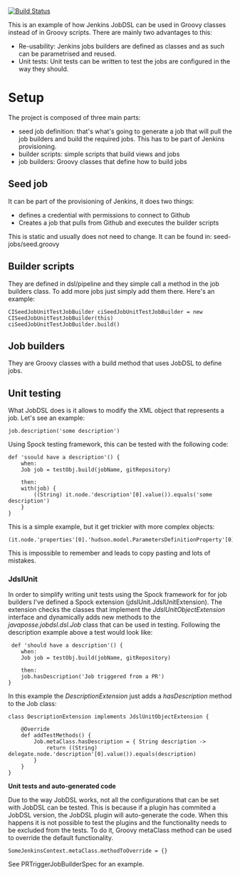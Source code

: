 [![Build Status](https://travis-ci.org/rvelaz/jdslUnit.svg?branch=master)](https://travis-ci.org/rvelaz/jdslUnit)

This is an example of how Jenkins JobDSL can be used in Groovy classes instead of in Groovy scripts. 
There are mainly two advantages to this:

* Re-usability: Jenkins jobs builders are defined as classes and as such can be parametrised and reused.
* Unit tests: Unit tests can be written to test the jobs are configured in the way they should.

# Setup

The project is composed of three main parts:

* seed job definition: that's what's going to generate a job that will pull the job builders and build the required jobs. This has to be part of Jenkins provisioning.
* builder scripts: simple scripts that build views and jobs
* job builders: Groovy classes that define how to build jobs

## Seed job

It can be part of the provisioning of Jenkins, it does two things:
* defines a credential with permissions to connect to Github 
* Creates a job that pulls from Github and executes the builder scripts

This is static and usually does not need to change.
It can be found in: seed-jobs/seed.groovy


## Builder scripts
They are defined in dsl/pipeline and they simple call a method in the job builders class. To add more
jobs just simply add them there. Here's an example:

```
CISeedJobUnitTestJobBuilder ciSeedJobUnitTestJobBuilder = new CISeedJobUnitTestJobBuilder(this)
ciSeedJobUnitTestJobBuilder.build()
```

## Job builders
They are Groovy classes with a build method that uses JobDSL to define jobs.


## Unit testing

What JobDSL does is it allows to modify the XML object that represents a job. Let's see an example:

```
job.description('some description')
```

Using Spock testing framework, this can be tested with the following code:

```
def 'ssould have a description'() {
    when:
    Job job = testObj.build(jobName, gitRepository)

    then:
    with(job) {
        ((String) it.node.'description'[0].value()).equals('some description')
    }
}
```

This is a simple example, but it get trickier with more complex objects:

```
(it.node.'properties'[0].'hudson.model.ParametersDefinitionProperty'[0].'parameterDefinitions'.'hudson.model.StringParameterDefinition')

```

This is impossible to remember and leads to copy pasting and lots of mistakes. 

### JdslUnit
In order to simplify writing unit tests using the Spock framework for for job builders I've defined a Spock extension 
(jdslUnit.JdslUnitExtension). The extension checks the classes that implement the *JdslUnitObjectExtension* interface
and dynamically adds new methods to the *javaposse.jobdsl.dsl.Job* class that can be used in testing. Following the
description example above a test would look like:

```
 def 'should have a description'() {
    when:
    Job job = testObj.build(jobName, gitRepository)

    then:
    job.hasDescription('Job triggered from a PR')
}
```  


In this example the *DescriptionExtension* just adds a *hasDescription* method to the Job class:
```
class DescriptionExtension implements JdslUnitObjectExtension {

    @Override
    def addTestMethods() {
        Job.metaClass.hasDescription = { String description ->
            return ((String) delegate.node.'description'[0].value()).equals(description)
        }
    }
}
```

**Unit tests and auto-generated code**

Due to the way JobDSL works, not all the configurations that can be set with JobDSL can be tested. This is because
if a plugin has commited a JobDSL version, the JobDSL plugin will auto-generate the code. When this happens it is 
not possible to test the plugins and the functionality needs to be excluded from the tests. To do it, Groovy metaClass
method can be used to override the default functionality. 

```
SomeJenkinsContext.metaClass.methodToOverride = {}

```

See PRTriggerJobBuilderSpec for an example.

 
